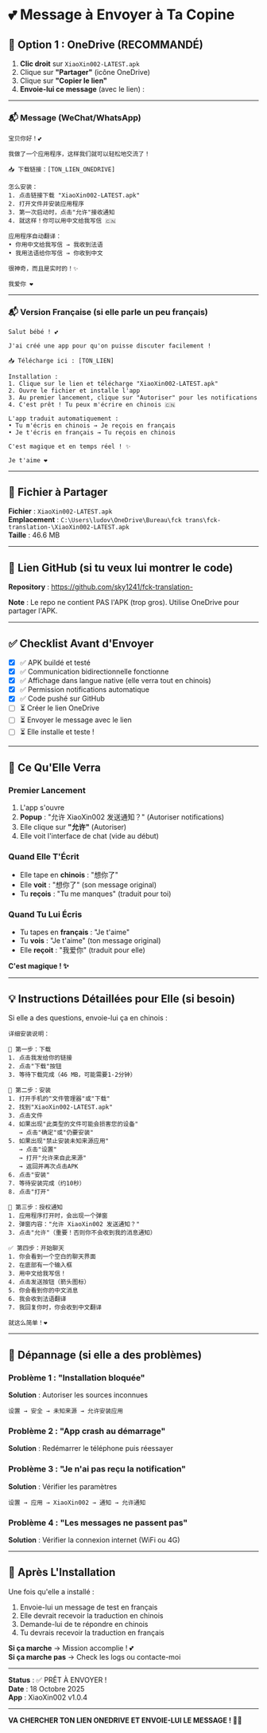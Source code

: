 # 💕 Message à Envoyer à Ta Copine

## 📱 Option 1 : OneDrive (RECOMMANDÉ)

1. **Clic droit** sur `XiaoXin002-LATEST.apk`
2. Clique sur **"Partager"** (icône OneDrive)
3. Clique sur **"Copier le lien"**
4. **Envoie-lui ce message** (avec le lien) :

---

### 📬 Message (WeChat/WhatsApp)

```
宝贝你好！💕

我做了一个应用程序，这样我们就可以轻松地交流了！

📥 下载链接：[TON_LIEN_ONEDRIVE]

怎么安装：
1. 点击链接下载 "XiaoXin002-LATEST.apk"
2. 打开文件并安装应用程序
3. 第一次启动时，点击"允许"接收通知
4. 就这样！你可以用中文给我写信 🇨🇳

应用程序自动翻译：
• 你用中文给我写信 → 我收到法语
• 我用法语给你写信 → 你收到中文

很神奇，而且是实时的！✨

我爱你 ❤️
```

---

### 📬 Version Française (si elle parle un peu français)

```
Salut bébé ! 💕

J'ai créé une app pour qu'on puisse discuter facilement !

📥 Télécharge ici : [TON_LIEN]

Installation :
1. Clique sur le lien et télécharge "XiaoXin002-LATEST.apk"
2. Ouvre le fichier et installe l'app
3. Au premier lancement, clique sur "Autoriser" pour les notifications
4. C'est prêt ! Tu peux m'écrire en chinois 🇨🇳

L'app traduit automatiquement :
• Tu m'écris en chinois → Je reçois en français
• Je t'écris en français → Tu reçois en chinois

C'est magique et en temps réel ! ✨

Je t'aime ❤️
```

---

## 📂 Fichier à Partager

**Fichier** : `XiaoXin002-LATEST.apk`  
**Emplacement** : `C:\Users\ludov\OneDrive\Bureau\fck trans\fck-translation-\XiaoXin002-LATEST.apk`  
**Taille** : 46.6 MB

---

## 🔗 Lien GitHub (si tu veux lui montrer le code)

**Repository** : https://github.com/sky1241/fck-translation-

**Note** : Le repo ne contient PAS l'APK (trop gros). Utilise OneDrive pour partager l'APK.

---

## ✅ Checklist Avant d'Envoyer

- [x] ✅ APK buildé et testé
- [x] ✅ Communication bidirectionnelle fonctionne
- [x] ✅ Affichage dans langue native (elle verra tout en chinois)
- [x] ✅ Permission notifications automatique
- [x] ✅ Code pushé sur GitHub
- [ ] ⏳ Créer le lien OneDrive
- [ ] ⏳ Envoyer le message avec le lien
- [ ] ⏳ Elle installe et teste !

---

## 🎯 Ce Qu'Elle Verra

### Premier Lancement
1. L'app s'ouvre
2. **Popup** : "允许 XiaoXin002 发送通知？" (Autoriser notifications)
3. Elle clique sur **"允许"** (Autoriser)
4. Elle voit l'interface de chat (vide au début)

### Quand Elle T'Écrit
- Elle tape en **chinois** : "想你了"
- Elle **voit** : "想你了" (son message original)
- Tu **reçois** : "Tu me manques" (traduit pour toi)

### Quand Tu Lui Écris
- Tu tapes en **français** : "Je t'aime"
- Tu **vois** : "Je t'aime" (ton message original)
- Elle **reçoit** : "我爱你" (traduit pour elle)

**C'est magique ! ✨**

---

## 💡 Instructions Détaillées pour Elle (si besoin)

Si elle a des questions, envoie-lui ça en chinois :

```
详细安装说明：

📱 第一步：下载
1. 点击我发给你的链接
2. 点击"下载"按钮
3. 等待下载完成（46 MB，可能需要1-2分钟）

📲 第二步：安装
1. 打开手机的"文件管理器"或"下载"
2. 找到"XiaoXin002-LATEST.apk"
3. 点击文件
4. 如果出现"此类型的文件可能会损害您的设备"
   → 点击"确定"或"仍要安装"
5. 如果出现"禁止安装未知来源应用"
   → 点击"设置"
   → 打开"允许来自此来源"
   → 返回并再次点击APK
6. 点击"安装"
7. 等待安装完成（约10秒）
8. 点击"打开"

🔔 第三步：授权通知
1. 应用程序打开时，会出现一个弹窗
2. 弹窗内容："允许 XiaoXin002 发送通知？"
3. 点击"允许"（重要！否则你不会收到我的消息通知）

✅ 第四步：开始聊天
1. 你会看到一个空白的聊天界面
2. 在底部有一个输入框
3. 用中文给我写信！
4. 点击发送按钮（箭头图标）
5. 你会看到你的中文消息
6. 我会收到法语翻译
7. 我回复你时，你会收到中文翻译

就这么简单！❤️
```

---

## 🚨 Dépannage (si elle a des problèmes)

### Problème 1 : "Installation bloquée"
**Solution** : Autoriser les sources inconnues
```
设置 → 安全 → 未知来源 → 允许安装应用
```

### Problème 2 : "App crash au démarrage"
**Solution** : Redémarrer le téléphone puis réessayer

### Problème 3 : "Je n'ai pas reçu la notification"
**Solution** : Vérifier les paramètres
```
设置 → 应用 → XiaoXin002 → 通知 → 允许通知
```

### Problème 4 : "Les messages ne passent pas"
**Solution** : Vérifier la connexion internet (WiFi ou 4G)

---

## 🎉 Après L'Installation

Une fois qu'elle a installé :
1. Envoie-lui un message de test en français
2. Elle devrait recevoir la traduction en chinois
3. Demande-lui de te répondre en chinois
4. Tu devrais recevoir la traduction en français

**Si ça marche** → Mission accomplie ! 💕  
**Si ça marche pas** → Check les logs ou contacte-moi

---

**Status** : ✅ PRÊT À ENVOYER !  
**Date** : 18 Octobre 2025  
**App** : XiaoXin002 v1.0.4

---

**VA CHERCHER TON LIEN ONEDRIVE ET ENVOIE-LUI LE MESSAGE ! 🚀💕**

